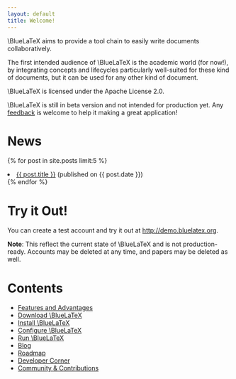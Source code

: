 ```yaml
---
layout: default
title: Welcome!
---
```

\BlueLaTeX aims to provide a tool chain to easily write documents collaboratively.

The first intended audience of \BlueLaTeX is the academic world (for now!), by integrating concepts and lifecycles particularly well-suited for these kind of documents, but it can be used for any other kind of document.

\BlueLaTeX is licensed under the Apache License 2.0.

\BlueLaTeX is still in beta version and not intended for production yet. Any [feedback](community/) is welcome to help it making a great application!

News
====

{% for post in site.posts limit:5 %}
<li class="post">
  <a href="{{ post.url }}">{{ post.title }}</a> <span class="light">(published on {{ post.date }})</span>
</li>
{% endfor %}

Try it Out!
===========

You can create a test account and try it out at <http://demo.bluelatex.org>.

**Note**: This reflect the current state of \BlueLaTeX and is not production-ready. Accounts may be deleted at any time, and papers may be deleted as well.

Contents
========

 - [Features and Advantages](/features/)
 - [Download \BlueLaTeX](/download/)
 - [Install \BlueLaTeX](/installation/)
 - [Configure \BlueLaTeX](/configuration/)
 - [Run \BlueLaTeX](/running/)
 - [Blog](/blog/)
 - [Roadmap](/roadmap/)
 - [Developer Corner](/developers/)
 - [Community & Contributions](/community/)
